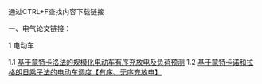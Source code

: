 通过CTRL+F查找内容下载链接



一、电气论文链接：

1 电动车

1.1 [基于蒙特卡洛法的规模化电动车有序充放电及负荷预测](https://mbd.pub/o/bread/YpqTlZZq)
1.2 [基于蒙特卡诺和拉格朗日乘子法的电动车调度【有序、无序充放电】](https://mbd.pub/o/bread/Ypuamptx)
